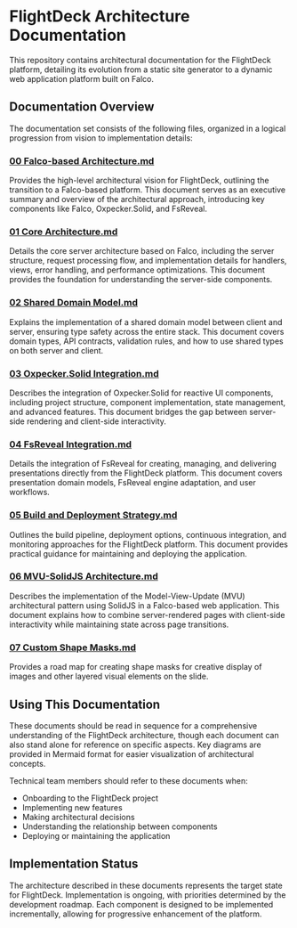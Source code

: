# FlightDeck Architecture Documentation

This repository contains architectural documentation for the FlightDeck platform, detailing its evolution from a static site generator to a dynamic web application platform built on Falco.

## Documentation Overview

The documentation set consists of the following files, organized in a logical progression from vision to implementation details:

### [00 Falco-based Architecture.md](./00%20Falco-based%20Architecture.md)
Provides the high-level architectural vision for FlightDeck, outlining the transition to a Falco-based platform. This document serves as an executive summary and overview of the architectural approach, introducing key components like Falco, Oxpecker.Solid, and FsReveal.

### [01 Core Architecture.md](./01%20Core%20Architecture.md)
Details the core server architecture based on Falco, including the server structure, request processing flow, and implementation details for handlers, views, error handling, and performance optimizations. This document provides the foundation for understanding the server-side components.

### [02 Shared Domain Model.md](./02%20Shared%20Domain%20Model.md)
Explains the implementation of a shared domain model between client and server, ensuring type safety across the entire stack. This document covers domain types, API contracts, validation rules, and how to use shared types on both server and client.

### [03 Oxpecker.Solid Integration.md](./03%20Oxpecker.Solid%20Integration.md)
Describes the integration of Oxpecker.Solid for reactive UI components, including project structure, component implementation, state management, and advanced features. This document bridges the gap between server-side rendering and client-side interactivity.

### [04 FsReveal Integration.md](./04%20FsReveal%20Integration.md)
Details the integration of FsReveal for creating, managing, and delivering presentations directly from the FlightDeck platform. This document covers presentation domain models, FsReveal engine adaptation, and user workflows.

### [05 Build and Deployment Strategy.md](./05%20Build%20and%20Deployment%20Strategy.md)
Outlines the build pipeline, deployment options, continuous integration, and monitoring approaches for the FlightDeck platform. This document provides practical guidance for maintaining and deploying the application.

### [06 MVU-SolidJS Architecture.md](./06%20MVU-SolidJS%20Architecture.md)
Describes the implementation of the Model-View-Update (MVU) architectural pattern using SolidJS in a Falco-based web application. This document explains how to combine server-rendered pages with client-side interactivity while maintaining state across page transitions.

### [07 Custom Shape Masks.md](./07%20Custom%20Shape%Masks.md)
Provides a road map for creating shape masks for creative display of images and other layered visual elements on the slide.

## Using This Documentation

These documents should be read in sequence for a comprehensive understanding of the FlightDeck architecture, though each document can also stand alone for reference on specific aspects. Key diagrams are provided in Mermaid format for easier visualization of architectural concepts.

Technical team members should refer to these documents when:
- Onboarding to the FlightDeck project
- Implementing new features
- Making architectural decisions
- Understanding the relationship between components
- Deploying or maintaining the application

## Implementation Status

The architecture described in these documents represents the target state for FlightDeck. Implementation is ongoing, with priorities determined by the development roadmap. Each component is designed to be implemented incrementally, allowing for progressive enhancement of the platform.